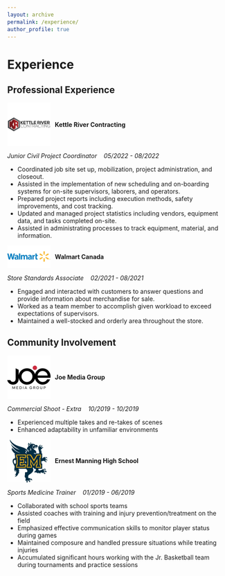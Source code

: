 ```yaml
---
layout: archive
permalink: /experience/
author_profile: true
---
```


<style>
.company-link {
  text-decoration: none;
  font-weight: bold;
  display: flex;
  align-items: center;
}

.company-logo {
  max-width: 100px; /* Adjust the size as needed */
  margin-right: 5px; /* Add spacing between the image and the text */
  float: left; /* Float the image to the left */
}
</style>

# Experience
## Professional Experience

<div class="company-link">
  <a href="https://kettlerivercontracting.com" style="display: flex; align-items: center; text-decoration: none;">
    <img src="/images/KRC.jpg" alt="KRC Logo" class="company-logo" style="margin-right: 10px;">
    <strong style="vertical-align: middle;">Kettle River Contracting</strong>
  </a>
</div>

*Junior Civil Project Coordinator*&nbsp;&nbsp;&nbsp;
*05/2022 - 08/2022*

- Coordinated job site set up, mobilization, project administration, and closeout.
- Assisted in the implementation of new scheduling and on-boarding systems for on-site supervisors, laborers,
  and operators.
- Prepared project reports including execution methods, safety improvements, and cost tracking.
- Updated and managed project statistics including vendors, equipment data, and tasks completed on-site.
- Assisted in administrating processes to track equipment, material, and information.

<div class="company-link">
  <a href="https://corporate.walmart.com" style="display: flex; align-items: center; text-decoration: none;">
    <img src="/images/Walmart.jpg" alt="Walmart Logo" class="company-logo" style="margin-right: 10px;">
    <strong style="vertical-align: middle;">Walmart Canada</strong>
  </a>
</div>

*Store Standards Associate*&nbsp;&nbsp;&nbsp;
*02/2021 - 08/2021*

- Engaged and interacted with customers to answer questions and provide information about merchandise for sale.
- Worked as a team member to accomplish given workload to exceed expectations of supervisors.
- Maintained a well-stocked and orderly area throughout the store.

## Community Involvement

<div class="company-link">
  <a href="https://joemedia.tv" style="display: flex; align-items: center; text-decoration: none;">
    <img src="/images/joe.jpeg" alt="Joe Media Group Logo" class="company-logo" style="margin-right: 10px;">
    <strong style="vertical-align: middle;">Joe Media Group</strong>
  </a>
</div>

*Commercial Shoot - Extra*&nbsp;&nbsp;&nbsp;
*10/2019 - 10/2019*

- Experienced multiple takes and re-takes of scenes
- Enhanced adaptability in unfamiliar environments

<div class="company-link">
  <a href="https://school.cbe.ab.ca/school/ErnestManning/Pages/default.aspx" style="display: flex; align-items: center; text-decoration: none;">
    <img src="/images/emhs.jpg" alt="EMHS Logo" class="company-logo" style="margin-right: 10px;">
    <strong style="vertical-align: middle;">Ernest Manning High School</strong>
  </a>
</div>

*Sports Medicine Trainer*&nbsp;&nbsp;&nbsp;
*01/2019 - 06/2019*

- Collaborated with school sports teams
- Assisted coaches with training and injury prevention/treatment on the field
- Emphasized effective communication skills to monitor player status during games
- Maintained composure and handled pressure situations while treating injuries
- Accumulated significant hours working with the Jr. Basketball team during tournaments and practice sessions
